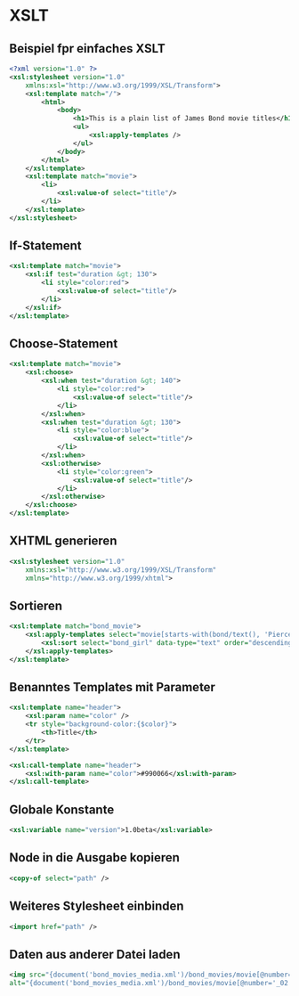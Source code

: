 # XSLT

## Beispiel fpr einfaches XSLT
```xml
<?xml version="1.0" ?>
<xsl:stylesheet version="1.0"
    xmlns:xsl="http://www.w3.org/1999/XSL/Transform">
    <xsl:template match="/">
        <html>
            <body>
                <h1>This is a plain list of James Bond movie titles</h1>
                <ul>
                    <xsl:apply-templates />
                </ul>
            </body>
        </html>
    </xsl:template>
    <xsl:template match="movie">
        <li>
            <xsl:value-of select="title"/>
        </li>
    </xsl:template>
</xsl:stylesheet>
```

## If-Statement
```xml
<xsl:template match="movie">
    <xsl:if test="duration &gt; 130">
        <li style="color:red">
            <xsl:value-of select="title"/>
        </li>
    </xsl:if>
</xsl:template>
```

## Choose-Statement
```xml
<xsl:template match="movie">
    <xsl:choose>
        <xsl:when test="duration &gt; 140">
            <li style="color:red">
                <xsl:value-of select="title"/>
            </li>
        </xsl:when>
        <xsl:when test="duration &gt; 130">
            <li style="color:blue">
                <xsl:value-of select="title"/>
            </li>
        </xsl:when>
        <xsl:otherwise>
            <li style="color:green">
                <xsl:value-of select="title"/>
            </li>
        </xsl:otherwise>
    </xsl:choose>
</xsl:template>
```

## XHTML generieren
```xml
<xsl:stylesheet version="1.0"
    xmlns:xsl="http://www.w3.org/1999/XSL/Transform"
    xmlns="http://www.w3.org/1999/xhtml">
```

## Sortieren
```xml
<xsl:template match="bond_movie">
    <xsl:apply-templates select="movie[starts-with(bond/text(), 'Pierce')]">
        <xsl:sort select="bond_girl" data-type="text" order="descending"/>
    </xsl:apply-templates>
</xsl:template>
```

## Benanntes Templates mit Parameter
```xml
<xsl:template name="header">
    <xsl:param name="color" />
    <tr style="background-color:{$color}">
        <th>Title</th>
    </tr>
</xsl:template>

<xsl:call-template name="header">
    <xsl:with-param name="color">#990066</xsl:with-param>
</xsl:call-template>
```

## Globale Konstante
```xml
<xsl:variable name="version">1.0beta</xsl:variable>
```

## Node in die Ausgabe kopieren
```xml
<copy-of select="path" />
```

## Weiteres Stylesheet einbinden
```xml
<import href="path" />
```

## Daten aus anderer Datei laden
```xml
<img src="{document('bond_movies_media.xml')/bond_movies/movie[@number='_02']/poster/@href}"
alt="{document('bond_movies_media.xml')/bond_movies/movie[@number='_02']/title}"/>
```
